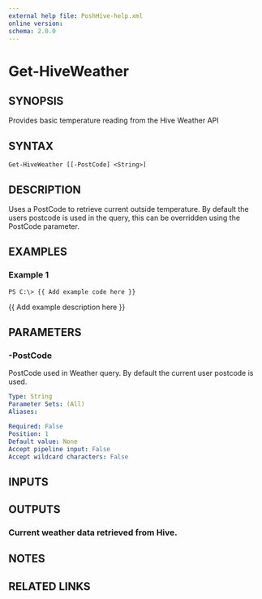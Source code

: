 ```yaml
---
external help file: PoshHive-help.xml
online version: 
schema: 2.0.0
---
```


# Get-HiveWeather

## SYNOPSIS
Provides basic temperature reading from the Hive Weather API

## SYNTAX

```
Get-HiveWeather [[-PostCode] <String>]
```

## DESCRIPTION
Uses a PostCode to retrieve current outside temperature. 
By default the users postcode is used in the query, this can 
be overridden using the PostCode parameter.

## EXAMPLES

### Example 1
```
PS C:\> {{ Add example code here }}
```

{{ Add example description here }}

## PARAMETERS

### -PostCode
PostCode used in Weather query.
By default the current user postcode is used.

```yaml
Type: String
Parameter Sets: (All)
Aliases: 

Required: False
Position: 1
Default value: None
Accept pipeline input: False
Accept wildcard characters: False
```

## INPUTS

## OUTPUTS

### Current weather data retrieved from Hive.

## NOTES

## RELATED LINKS

